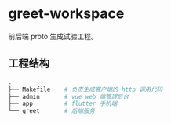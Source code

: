 # greet-workspace

前后端 proto 生成试验工程。

## 工程结构

```sh
.
├── Makefile    # 负责生成客户端的 http 调用代码
├── admin       # vue web 端管理后台
├── app         # flutter 手机端
└── greet       # 后端服务
```
